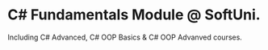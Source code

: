 <h1>C# Fundamentals Module @ SoftUni.</h1>
<p>Including C# Advanced, C# OOP Basics &amp; C# OOP Advanved courses.</p>
